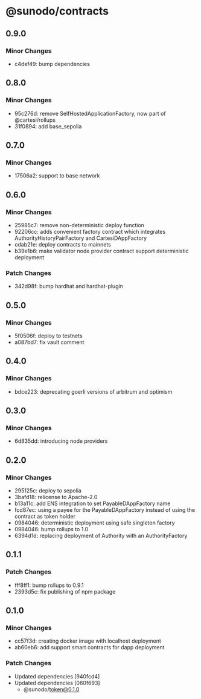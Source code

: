 # @sunodo/contracts

## 0.9.0

### Minor Changes

-   c4def49: bump dependencies

## 0.8.0

### Minor Changes

-   95c276d: remove SelfHostedApplicationFactory, now part of @cartesi/rollups
-   31f0894: add base_sepolia

## 0.7.0

### Minor Changes

-   17506a2: support to base network

## 0.6.0

### Minor Changes

-   25985c7: remove non-deterministic deploy function
-   92206cc: adds convenient factory contract which integrates AuthorityHistoryPairFactory and CartesiDAppFactory
-   cdab21e: deploy contracts to mainnets
-   b39e1b6: make validator node provider contract support deterministic deployment

### Patch Changes

-   342d98f: bump hardhat and hardhat-plugin

## 0.5.0

### Minor Changes

-   5f0506f: deploy to testnets
-   a087bd7: fix vault comment

## 0.4.0

### Minor Changes

-   bdce223: deprecating goerli versions of arbitrum and optimism

## 0.3.0

### Minor Changes

-   6d835dd: introducing node providers

## 0.2.0

### Minor Changes

-   295125c: deploy to sepolia
-   3bafd18: relicense to Apache-2.0
-   b13a11c: add ENS integration to set PayableDAppFactory name
-   fcd87ec: using a payee for the PayableDAppFactory instead of using the contract as token holder
-   0984046: deterministic deployment using safe singleton factory
-   0984046: bump rollups to 1.0
-   6394d1d: replacing deployment of Authority with an AuthorityFactory

## 0.1.1

### Patch Changes

-   fff8ff1: bump rollups to 0.9.1
-   2393d5c: fix publishing of npm package

## 0.1.0

### Minor Changes

-   cc57f3d: creating docker image with localhost deployment
-   ab60eb6: add support smart contracts for dapp deployment

### Patch Changes

-   Updated dependencies [940fcd4]
-   Updated dependencies [060f693]
    -   @sunodo/token@0.1.0

